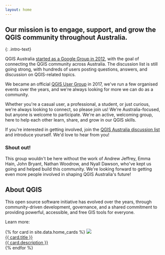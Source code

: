 ```yaml
---
layout: home
---
```


## Our mission is to engage, support, and grow the QGIS community throughout Australia.
{: .intro-text}

QGIS Australia <a href="https://groups.google.com/g/australian-qgis-user-group/c/KqidzAkCamw" target="_blank">started as a Google Group in 2012</a>, with the goal of connecting the QGIS community across Australia. The discussion list is still going strong, with hundreds of users posting questions, answers, and discussion on QGIS-related topics.

We became an official <a href="https://www.qgis.org/community/groups/" target="_blank">QGIS User Group</a> in 2017, we've run a few organised events over the years, and we're always looking for more we can do as a community.

Whether you're a casual user, a professional, a student, or just curious, we're always looking to connect, so please join us! We're Australia-focused, but anyone is welcome to participate. We're an active, welcoming group, here to help each other learn, share, and grow in our QGIS skills.

If you're interested in getting involved, join the <a href="https://groups.google.com/g/australian-qgis-user-group" target="_blank">QGIS Australia discussion list</a> and introduce yourself. We'd love to hear from you!

<div class="feature">
<h3>Shout out!</h3>
<p>This group wouldn't be here without the work of Andrew Jeffrey, Emma Hain, John Bryant, Nathan Woodrow, and Nyall Dawson, who've kept us going and helped build this community. We're looking forward to getting even more people involved in shaping QGIS Australia's future!</p>
</div>

<div>
<h2>About QGIS</h2>
<p>This open source software initiative has evolved over the years, through community-driven development, governance, and a shared commitment to providing powerful, accessible, and free GIS tools for everyone.</p>
<p>Learn more:</p>
    <div class="resource-grid">
        <div class="grid grid-cols-3">
    {% for card in site.data.home_cards %}
            <a class="resource-card" target="_blank" href="{{ card.link }}">
              <img src="/assets/img/home/{{ card.thumbnail }}" />
              <div class="resource-card-text">
                <div class="resource-title">{{ card.title }}</div>
                <div class="resource-desc">{{ card.description }}</div>
              </div>
            </a>
    {% endfor %}
        </div>
    </div>
  </div>
